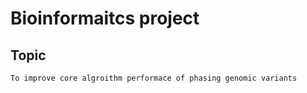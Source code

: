 # Bioinformaitcs project

## Topic
    To improve core algroithm performace of phasing genomic variants
